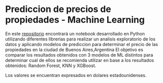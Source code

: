 # Prediccion de precios de propiedades - Machine Learning 
En este [repositorio](https://github.com/christianwes/prediccion_precio_propiedades/blob/main/House_pricing_ML.ipynb) encontrará un notebook desarrollado en Python utilizando diferentes librerias para realizar un analisis exploratorio de los datos y aplicando modelos de prediccion para determinar el precio de las propiedades en la ciudad de Buenos Aires,Argentina El objetivo es comparar los resultados obtenidos con 3 modelos de ML distintos para determinar cual de ellos se recomienda utilizar en base a los resultados obtenidos: Random Forest, KNN y XGBoost.

Los valores se encuentran expresados en dolares estadounidenses.
